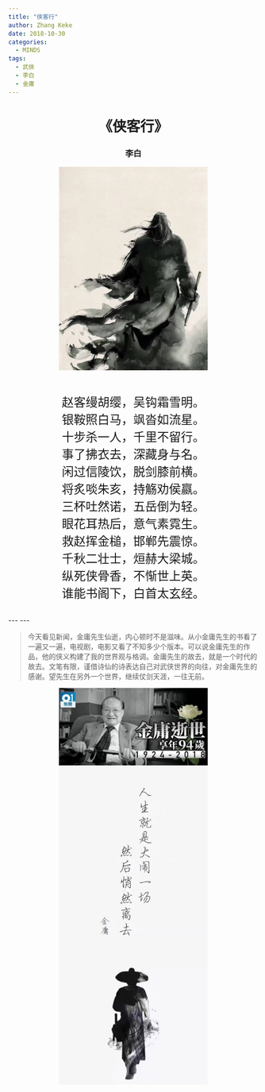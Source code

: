 ```yaml
---
title: "侠客行"
author: Zhang Keke
date: 2018-10-30
categories:
  - MINDS
tags:
  - 武侠
  - 李白
  - 金庸
---
```



<center><h1>  《侠客行》</h1> 
<h3>李白</h3> 

<img src="/images/xia.jpg" alt="drawing" width="300"/>


<pre><code><font size="5">
赵客缦胡缨，吴钩霜雪明。
银鞍照白马，飒沓如流星。
十步杀一人，千里不留行。
事了拂衣去，深藏身与名。
闲过信陵饮，脱剑膝前横。
将炙啖朱亥，持觞劝侯嬴。
三杯吐然诺，五岳倒为轻。
眼花耳热后，意气素霓生。
救赵挥金槌，邯郸先震惊。
千秋二壮士，烜赫大梁城。
纵死侠骨香，不惭世上英。
谁能书阁下，白首太玄经。
</font>
</code></pre>

 </center>
---
---

> 今天看见新闻，金庸先生仙逝，内心顿时不是滋味。从小金庸先生的书看了一遍又一遍，电视剧，电影又看了不知多少个版本。可以说金庸先生的作品，他的侠义构建了我的世界观与格调。金庸先生的故去，就是一个时代的故去。文笔有限，谨借诗仙的诗表达自己对武侠世界的向往，对金庸先生的感谢。望先生在另外一个世界，继续仗剑天涯，一往无前。

<center><img align="middle"  src="/images/xia2.jpg" alt="drawing" width="300"/></center>

<center><img align="middle"  src="/images/xia3.jpg" alt="drawing" width="300"/></center>


